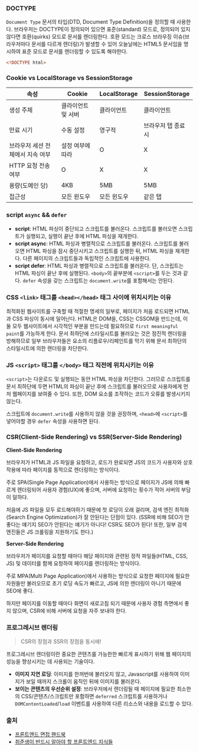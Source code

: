 ### DOCTYPE

`Document Type`
문서의 타입(DTD, Document Type Definition)을 정의할 때 사용한다. 브라우저는 DOCTYPE이 정의되어 있으면 표준(standard) 모드로, 정의되어 있지 않다면 호환(quirks) 모드로 문서를 렌더링한다. 호환 모드는 크로스 브라우징 이슈(브라우저마다 문서를 다르게 렌더링)가 발생할 수 있어 오늘날에는 HTML5 문서임을 명시하여 표준 모드로 문서를 렌더링할 수 있도록 해야한다.

```html
<!DOCTYPE html>
```

### Cookie vs LocalStorage vs SessionStorage

| **속성**                         | **Cookie**         | **LocalStorage** | **SessionStorage** |
| -------------------------------- | ------------------ | ---------------- | ------------------ |
| 생성 주체                        | 클라이언트 및 서버 | 클라이언트       | 클라이언트         |
| 만료 시기                        | 수동 설정          | 영구적           | 브라우저 탭 종료시 |
| 브라우저 세션 전체에서 지속 여부 | 설정 여부에 따라   | O                | X                  |
| HTTP 요청 전송 여부              | O                  | X                | X                  |
| 용량(도메인 당)                  | 4KB                | 5MB              | 5MB                |
| 접근성                           | 모든 윈도우        | 모든 윈도우      | 같은 탭            |

### script `async` && `defer`

- **script**: HTML 파싱이 중단되고 스크립트를 불러온다. 스크립트를 불러오면 스크립트가 실행되고, 실행이 끝난 후에 HTML 파싱을 재개한다.
- **script async**: HTML 파싱과 병렬적으로 스크립트를 불러온다. 스크립트를 불러오면 HTML 파싱을 잠시 중단시키고 스크립트를 실행한 뒤, HTML 파싱을 재개한다. 다른 페이지의 스크립트들과 독립적인 스크립트에 사용한다.
- **script defer**: HTML 파싱과 병렬적으로 스크립트를 불러온다. 단, 스크립트는 HTML 파싱이 끝난 후에 실행된다. `<body>`의 끝부분에 `<script>`를 두는 것과 같다. `defer` 속성을 갖는 스크립트는 `document.write`를 포함해서는 안된다.

### CSS `<link>` 태그를 `<head></head>` 태그 사이에 위치시키는 이유

최적화된 웹사이트를 구축할 때 적절한 명세의 일부로, 페이지가 처음 로드되면 HTML과 CSS 파싱이 동시에 일어난다. HTML은 DOM을, CSS는 CSSOM을 만드는데, 이 둘 모두 웹사이트에서 시각적인 부분을 만드는데 필요하므로 `first meaningful paint`를 가능하게 한다. 문서 최하단에 스타일시트를 불러오는 것은 점진적 렌더링을 방해하므로 일부 브라우저들은 요소의 리플로우/리페인트를 막기 위해 문서 최하단의 스타일시트에 의한 렌더링을 차단한다.

### JS `<script>` 태그를 `</body>` 태그 직전에 위치시키는 이유

`<script>`는 다운로드 및 실행되는 동안 HTML 파싱을 차단한다. 그러므로 스크립트를 문서 최하단에 두면 HTML의 파싱이 끝난 후에 스크립트를 불러오므로 사용자에게 먼저 웹페이지를 보여줄 수 있다. 또한, DOM 요소를 조작하는 코드가 오류를 발생시키지 않는다.

스크립트에 `document.write`를 사용하지 않을 것을 권장하며, `<head>`에 `<script>`를 넣어야할 경우 `defer` 속성을 사용하면 된다.

### CSR(Client-Side Rendering) vs SSR(Server-Side Rendering)

**Client-Side Rendering**

브라우저가 HTML과 JS 파일을 요청하고, 로드가 완료되면 JS의 코드가 사용자와 상호작용에 따라 페이지를 동적으로 렌더링하는 방식이다.

주로 SPA(Single Page Application)에서 사용하는 방식으로 페이지가 JS에 의해 빠르게 렌더링되어 사용자 경험(UX)에 좋으며, 서버에 요청하는 횟수가 적어 서버의 부담이 덜하다.

처음에 JS 파일을 모두 로드해야하기 때문에 첫 로딩이 오래 걸리며, 검색 엔진 최적화(Search Engine Optimization)가 잘 안된다는 단점이 있다. (SSR에 비해 SEO가 안좋다는 얘기지 SEO가 안된다는 얘기가 아니다! CSR도 SEO가 된다! 또한, 일부 검색 엔진들은 JS 크롤링을 지원하기도 한다.)

**Server-Side Rendering**

브라우저가 페이지를 요청할 때마다 해당 페이지와 관련된 정적 파일들(HTML, CSS, JS) 및 데이터를 함께 요청하여 페이지를 렌더링하는 방식이다.

주로 MPA(Multi Page Application)에서 사용하는 방식으로 요청한 페이지에 필요한 자원들만 불러오므로 초기 로딩 속도가 빠르고, JS에 의한 렌더링이 아니기 때문에 SEO에 좋다.

하지만 페이지를 이동할 때마다 화면이 새로고침 되기 때문에 사용자 경험 측면에서 좋지 않으며, CSR에 비해 서버에 요청을 자주 보내야 한다.

### 프로그레시브 렌더링

> CSR의 장점과 SSR의 장점을 동시에!

프로그레시브 렌더링이란 중요한 콘텐츠를 가능한한 빠르게 표시하기 위해 웹 페이지의 성능을 향상시키는 데 사용되는 기술이다.

- **이미지 지연 로딩**: 이미지를 한꺼번에 불러오지 않고, Javascript를 사용하여 이미지가 보일 때까지 스크롤이 움직인 뒤에 이미지를 불러온다.
- **보이는 콘텐츠의 우선순위 설정**: 브라우저에서 렌더링될 때 페이지에 필요한 최소한의 CSS/콘텐츠/스크립트만 포함하면 `deferred` 스크립트를 사용하거나 `DOMContentLoaded`/`load` 이벤트를 사용하여 다른 리소스와 내용을 로드할 수 있다.

### 출처

- [프론트엔드 면접 핸드북](https://frontendinterviewhandbook.com/kr/html-questions)
- [취준생이 반드시 알아야 할 프론트엔드 지식들](https://github.com/baeharam/Must-Know-About-Frontend)

